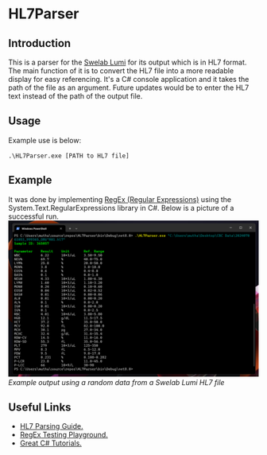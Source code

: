 # HL7Parser
## Introduction
This is a parser for the [Swelab Lumi](https://boule.com/human-and-veterinary/swelab/swelab-lumi/) for its output which is in HL7 format. The main function of it is to convert the HL7 file into a more readable display for easy referencing. It's a C# console application and it takes the path of the file as an argument. Future updates would be to enter the HL7 text instead of the path of the output file. 

## Usage
Example use is below: 
```
.\HL7Parser.exe [PATH to HL7 file]
```

## Example
It was done by implementing [RegEx (Regular Expressions)](https://en.wikipedia.org/wiki/Regular_expression) using the System.Text.RegularExpressions library in C#. Below is a picture of a successful run.
![Example output using a random data from a Swelab Lumi HL7 file](img.png)
*Example output using a random data from a Swelab Lumi HL7 file*

## Useful Links
- [HL7 Parsing Guide.](https://www.parsehog.com/hl7/parser)
- [RegEx Testing Playground.](https://regexr.com/)
- [Great C# Tutorials.](https://www.youtube.com/@IAmTimCorey)
